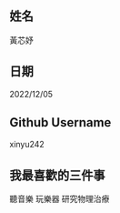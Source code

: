 姓名
----
黃芯妤

日期
----
2022/12/05

Github Username
---------------
xinyu242

我最喜歡的三件事
---------------
聽音樂 玩樂器 研究物理治療